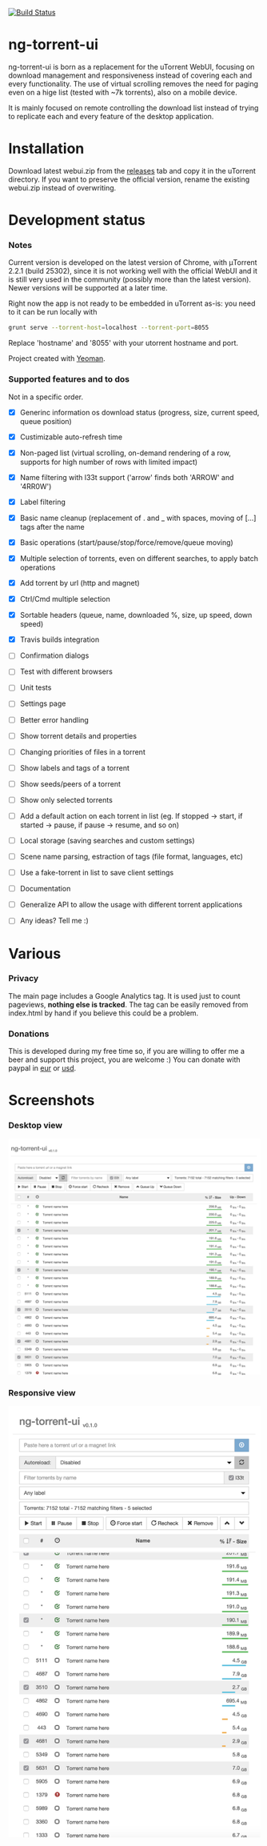 [![Build Status](https://travis-ci.org/psychowood/ng-torrent-ui.svg?branch=master)](https://travis-ci.org/psychowood/ng-torrent-ui)

ng-torrent-ui
=============

ng-torrent-ui is born as a replacement for the uTorrent WebUI, focusing on download management and responsiveness instead of covering each and every functionality.
The use of virtual scrolling removes the need for paging even on a hige list (tested with ~7k torrents), also on a mobile device.

It is mainly focused on remote controlling the download list instead of trying to replicate each and every feature of the desktop application.

Installation
============

Download latest webui.zip from the [releases](releases) tab and copy it in the uTorrent directory. If you want to preserve the official version, rename the existing webui.zip instead of overwriting.

Development status
==================

### Notes

Current version is developed on the latest version of Chrome, with μTorrent 2.2.1 (build 25302), since it is not working well with the official WebUI and it is still very used in the community (possibly more than the latest version). Newer versions will be supported at a later time.

Right now the app is not ready to be embedded in uTorrent as-is: you need to it can be run locally with

```bash
grunt serve --torrent-host=localhost --torrent-port=8055
```

Replace 'hostname' and '8055' with your utorrent hostname and port.


Project created with [Yeoman](http://yeoman.io).

### Supported features and to dos

Not in a specific order.

- [x] Generinc information os download status (progress, size, current speed, queue position)
- [x] Custimizable auto-refresh time
- [x] Non-paged list (virtual scrolling, on-demand rendering of a row, supports for high number of rows with limited impact)
- [x] Name filtering with l33t support ('arrow' finds both 'ARROW' and '4RR0W')
- [x] Label filtering
- [x] Basic name cleanup (replacement of . and _ with spaces, moving of [...] tags after the name
- [x] Basic operations (start/pause/stop/force/remove/queue moving)
- [x] Multiple selection of torrents, even on different searches, to apply batch operations
- [x] Add torrent by url (http and magnet)
- [x] Ctrl/Cmd multiple selection
- [x] Sortable headers (queue, name, downloaded %, size, up speed, down speed)
- [X] Travis builds integration
- [ ] Confirmation dialogs
- [ ] Test with different browsers
- [ ] Unit tests
- [ ] Settings page
- [ ] Better error handling
- [ ] Show torrent details and properties
- [ ] Changing priorities of files in a torrent
- [ ] Show labels and tags of a torrent
- [ ] Show seeds/peers of a torrent
- [ ] Show only selected torrents
- [ ] Add a default action on each torrent in list (eg. If stopped -> start, if started -> pause, if pause -> resume, and so on)
- [ ] Local storage (saving searches and custom settings)
- [ ] Scene name parsing, estraction of tags (file format, languages, etc)
- [ ] Use a fake-torrent in list to save client settings
- [ ] Documentation
- [ ] Generalize API to allow the usage with different torrent applications
- [ ] Any ideas? Tell me :)


Various
===========

### Privacy
The main page includes a Google Analytics tag. It is used just to count pageviews, **nothing else is tracked**. The tag can be easily removed from index.html by hand if you believe this could be a problem.

### Donations
This is developed during my free time so, if you are willing to offer me a beer and support this project, you are welcome :) 
You can donate with paypal in [eur](https://www.paypal.com/cgi-bin/webscr?cmd=_s-xclick&hosted_button_id=84LH348H27CN6) or [usd](https://www.paypal.com/cgi-bin/webscr?cmd=_s-xclick&hosted_button_id=7Z88PRASGESGQ).

Screenshots
===========

### Desktop view
![Desktop view](screenshots/desktop.png?raw=true "Desktop view")

### Responsive view
![Responsive view](screenshots/responsive.png?raw=true "Responsive view")

